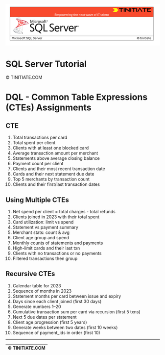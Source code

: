 ![SQL Server Tinitiate Image](../../../sqlserver-sql/sqlserver.png)

# SQL Server Tutorial

&copy; TINITIATE.COM

# DQL - Common Table Expressions (CTEs) Assignments

## CTE
1. Total transactions per card
2. Total spent per client
3. Clients with at least one blocked card
4. Average transaction amount per merchant
5. Statements above average closing balance
6. Payment count per client
7. Clients and their most recent transaction date
8. Cards and their next statement due date
9. Top 5 merchants by transaction count
10. Clients and their first/last transaction dates

## Using Multiple CTEs
1. Net spend per client = total charges - total refunds
2. Clients joined in 2023 with their total spent
3. Card utilization: limit vs spend
4. Statement vs payment summary
5. Merchant stats: count & avg
6. Client age group and spend
7. Monthly counts of statements and payments
8. High-limit cards and their last txn
9. Clients with no transactions or no payments
10. Filtered transactions then group

## Recursive CTEs
1. Calendar table for 2023
2. Sequence of months in 2023
3. Statement months per card between issue and expiry
4. Days since each client joined (first 30 days)
5. Generate numbers 1–20
6. Cumulative transaction sum per card via recursion (first 5 txns)
7. Next 5 due dates per statement
8. Client age progression (first 5 years)
9. Generate weeks between two dates (first 10 weeks)
10. Sequence of payment_ids in order (first 10)

***
| &copy; TINITIATE.COM |
|----------------------|

